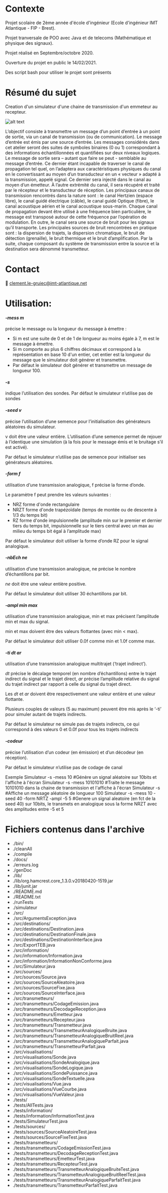 # Contexte

Projet scolaire de 2ème année d'école d'ingénieur (Ecole d'ingénieur IMT Atlantique - FIP - Brest).

Projet tranversale de POO avec Java et de telecoms (Mathématique et physique des signaux).

Projet réalisé en Septembre/octobre 2020.

Ouverture du projet en public le 14/02/2021.

Des script bash pour utiliser le projet sont présents

# Résumé du sujet

Creation d'un simulateur d'une chaine de transmission d'un emmeteur au recepteur.

![alt text](https://github.com/ClementLG/IMT-SIT213/blob/master/ChaineDeTransmission.PNG)

L’objectif consiste à transmettre un message d’un point d’entrée à un point de sortie,
via un canal de transmission (ou de communication). Le message d’entrée est émis par
une source d’entrée. Les messages considérés dans cet atelier seront des suites de
symboles binaires (0 ou 1) correspondant à des informations échantillonnées et
quantifiées sur deux niveaux logiques. Le message de sortie sera – autant que faire se peut -
semblable au message d’entrée. Ce dernier étant incapable de traverser le canal de
propagation tel quel, on l’adaptera aux caractéristiques physiques du canal en le
convertissant au moyen d’un transducteur en un « vecteur » adapté à la transmission,
appelé signal. Ce dernier sera injecté dans le canal au moyen d’un émetteur. À l’autre
extrémité du canal, il sera récupéré et traité par le récepteur et le transducteur de
réception.
Les principaux canaux de transmission rencontrés dans la nature sont : le canal Hertzien
(espace libre), le canal guidé électrique (câble), le canal guidé Optique (fibre), le canal
acoustique aérien et le canal acoustique sous-marin. Chaque canal de propagation devant
être utilisé à une fréquence bien particulière, le message est transposé autour de cette
fréquence par l’opération de modulation. En outre, le canal sera une source de bruit pour
les signaux qu’il transporte. Les principales sources de bruit rencontrées en pratique sont :
la dispersion de trajets, la dispersion chromatique, le bruit de détection (grenaille), le bruit
thermique et le bruit d’amplification.
Par la suite, chaque composant du système de transmission entre la source et la
destination sera dénommé transmetteur.


# Contact

:email: clement.le-gruiec@imt-atlantique.net

# Utilisation:

#### _-mess m_ 
précise le message ou la longueur du message à émettre :
- Si m est une suite de 0 et de 1 de longueur au moins égale à 7, m est le message à émettre.
- Si m comporte au plus 6 chiffres décimaux et correspond à la représentation en base 10 d'un entier, cet entier est la longueur du message que le simulateur doit générer et transmettre.
- Par défaut le simulateur doit générer et transmettre un message de longueur 100.

#### _-s_ 
indique l’utilisation des sondes. Par défaut le simulateur n’utilise pas de sondes

#### _-seed v_
précise l’utilisation d’une semence pour l’initialisation des générateurs aléatoires du simulateur.

v doit être une valeur entière. L’utilisation d’une semence permet de rejouer à l’identique une simulation (à la fois pour le message émis et le bruitage s’il est activé).

Par défaut le simulateur n’utilise pas de semence pour initialiser ses générateurs aléatoires.

#### _-form f_
utilisation d’une transmission analogique, f précise la forme d’onde.

Le paramètre f peut prendre les valeurs suivantes :
- NRZ forme d'onde rectangulaire
- NRZT forme d'onde trapézoïdale (temps de montée ou de descente à 1/3 du temps bit)
- RZ forme d'onde impulsionnelle (amplitude min sur le premier et dernier tiers du temps bit, impulsionnelle sur le tiers central avec un max au milieu du temps bit égal à l’amplitude max)

Par défaut le simulateur doit utiliser la forme d’onde RZ pour le signal analogique.

#### _-nbEch ne_
utilisation d’une transmission analogique, ne précise le nombre d’échantillons par bit.

_ne_ doit être une valeur entière positive.

Par défaut le simulateur doit utiliser 30 échantillons par bit.

#### _-ampl min max_
utilisation d’une transmission analogique, min et max précisent l’amplitude min et max du signal.

min et max doivent être des valeurs flottantes (avec min < max).

Par défaut le simulateur doit utiliser 0.0f comme min et 1.0f comme max.

#### _-ti dt ar_
utilisation d’une transmission analogique multitrajet (‘trajet indirect’).

_dt_ précise le décalage temporel (en nombre d’échantillons) entre le trajet indirect du signal et le trajet direct, _ar_ précise l’amplitude relative du signal du trajet indirect par rapport à celle du signal du trajet direct.

Les _dt_ et _ar_ doivent être respectivement une valeur entière et une valeur flottante.

Plusieurs couples de valeurs (5 au maximum) peuvent être mis après le ‘-ti’ pour simuler autant de trajets indirects.

Par défaut le simulateur ne simule pas de trajets indirects, ce qui correspond à des valeurs 0 et 0.0f pour tous les trajets indirects

#### _-codeur_
précise l’utilisation d’un codeur (en émission) et d’un décodeur (en réception).

Par défaut le simulateur n’utilise pas de codage de canal


Exemple
Simulateur -s -mess 10         #Génère un signal aléatoire sur 10bits et l'affiche à l'écran
Simulateur -s -mess 10101010   #Traite le message 10101010 dans la chaine de transmission et l'affiche à l'écran
Simulateur -s                  #Affiche un message aléatoire de longueur 100
Simulateur -s -mess 10 -seed 40 -form NRTZ -ampl -5 5 #Genere un signal aleatoire (en fct de la seed 40) sur 10bits, le transmets en analogique 
                                                       sous la forme NRZT avec des amplitudes entre -5 et 5

# Fichiers contenus dans l'archive

- ./bin/
- ./cleanAll
- ./compile
- ./docs/
- ./erreurs.log
- ./genDoc
- ./lib/
- ./lib/org.hamcrest.core_1.3.0.v20180420-1519.jar
- ./lib/junit.jar
- ./README.md
- ./README.txt
- ./runTests
- ./simulateur
- ./src/
- ./src/ArgumentsException.java
- ./src/destinations/
- ./src/destinations/Destination.java
- ./src/destinations/DestinationFinale.java
- ./src/destinations/DestinationInterface.java
- ./src/ExportTEB.java
- ./src/information/
- ./src/information/Information.java
- ./src/information/InformationNonConforme.java
- ./src/Simulateur.java
- ./src/sources/
- ./src/sources/Source.java
- ./src/sources/SourceAleatoire.java
- ./src/sources/SourceFixe.java
- ./src/sources/SourceInterface.java
- ./src/transmetteurs/
- ./src/transmetteurs/CodageEmission.java
- ./src/transmetteurs/DecodageReception.java
- ./src/transmetteurs/Emetteur.java
- ./src/transmetteurs/Recepteur.java
- ./src/transmetteurs/Transmetteur.java
- ./src/transmetteurs/TransmetteurAnalogiqueBruite.java
- ./src/transmetteurs/TransmetteurAnalogiqueBruitReel.java
- ./src/transmetteurs/TransmetteurAnalogiqueParfait.java
- ./src/transmetteurs/TransmetteurParfait.java
- ./src/visualisations/
- ./src/visualisations/Sonde.java
- ./src/visualisations/SondeAnalogique.java
- ./src/visualisations/SondeLogique.java
- ./src/visualisations/SondePuissance.java
- ./src/visualisations/SondeTextuelle.java
- ./src/visualisations/Vue.java
- ./src/visualisations/VueCourbe.java
- ./src/visualisations/VueValeur.java
- ./tests/
- ./tests/AllTests.java
- ./tests/information/
- ./tests/information/InformationTest.java
- ./tests/SimulateurTest.java
- ./tests/sources/
- ./tests/sources/SourceAleatoireTest.java
- ./tests/sources/SourceFixeTest.java
- ./tests/transmetteurs/
- ./tests/transmetteurs/CodageEmissionTest.java
- ./tests/transmetteurs/DecodageReceptionTest.java
- ./tests/transmetteurs/EmetteurTest.java
- ./tests/transmetteurs/RecepteurTest.java
- ./tests/transmetteurs/TransmetteurAnalogiqueBruiteTest.java
- ./tests/transmetteurs/TransmetteurAnalogiqueBruitReelTest.java
- ./tests/transmetteurs/TransmetteurAnalogiqueParfaitTest.java
- ./tests/transmetteurs/TransmetteurParfaitTest.java
